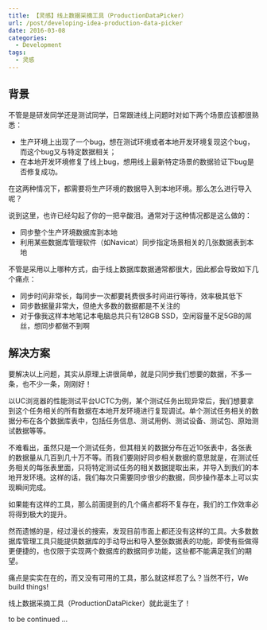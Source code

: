 ```yaml
---
title: 【灵感】线上数据采摘工具（ProductionDataPicker）
url: /post/developing-idea-production-data-picker
date: 2016-03-08
categories:
  - Development
tags:
  - 灵感
---
```


## 背景

不管是是研发同学还是测试同学，日常跟进线上问题时对如下两个场景应该都很熟悉：

- 生产环境上出现了一个bug，想在测试环境或者本地开发环境复现这个bug，而这个bug又与特定数据相关；
- 在本地开发环境修复了线上bug，想用线上最新特定场景的数据验证下bug是否修复成功。

在这两种情况下，都需要将生产环境的数据导入到本地环境。那么怎么进行导入呢？

说到这里，也许已经勾起了你的一把辛酸泪。通常对于这种情况都是这么做的：

- 同步整个生产环境数据库到本地
- 利用某些数据库管理软件（如Navicat）同步指定场景相关的几张数据表到本地

不管是采用以上哪种方式，由于线上数据库数据通常都很大，因此都会导致如下几个痛点：

- 同步时间非常长，每同步一次都要耗费很多时间进行等待，效率极其低下
- 同步数据量非常大，但绝大多数的数据都是不关注的
- 对于像我这样本地笔记本电脑总共只有128GB SSD，空闲容量不足5GB的屌丝，想同步都做不到啊

## 解决方案

要解决以上问题，其实从原理上讲很简单，就是只同步我们想要的数据，不多一条，也不少一条，刚刚好！

以UC浏览器的性能测试平台UCTC为例，某个测试任务出现异常后，我们想要拿到这个任务相关的所有数据在本地开发环境进行复现调试。单个测试任务相关的数据分布在各个数据库表中，包括任务信息、测试用例、测试设备、测试包、原始测试数据等等。

不难看出，虽然只是一个测试任务，但其相关的数据分布在近10张表中，各张表的数据量从几百到几十万不等。而我们要刚好同步相关数据的意思就是，在测试任务相关的每张表里面，只将特定测试任务的相关数据提取出来，并导入到我们的本地开发环境。这样的话，我们每次只需要同步很少的数据，同步操作基本上可以实现瞬间完成。

如果能有这样的工具，那么前面提到的几个痛点都将不复存在，我们的工作效率必将得到极大的提升。

然而遗憾的是，经过漫长的搜索，发现目前市面上都还没有这样的工具。大多数数据库管理工具只能提供数据库的手动导出和导入整张数据表的功能，即使有些做得更便捷的，也仅限于实现两个数据库的数据同步功能，这些都不能满足我们的期望。

痛点是实实在在的，而又没有可用的工具，那么就这样忍了么？当然不行，We build things!

线上数据采摘工具（ProductionDataPicker）就此诞生了！

to be continued ...
